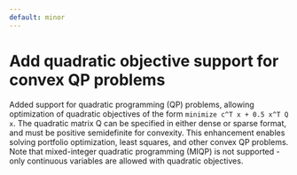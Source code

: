 ```yaml
---
default: minor
---
```


# Add quadratic objective support for convex QP problems

Added support for quadratic programming (QP) problems, allowing optimization of quadratic objectives of the form `minimize c^T x + 0.5 x^T Q x`. The quadratic matrix Q can be specified in either dense or sparse format, and must be positive semidefinite for convexity. This enhancement enables solving portfolio optimization, least squares, and other convex QP problems. Note that mixed-integer quadratic programming (MIQP) is not supported - only continuous variables are allowed with quadratic objectives.